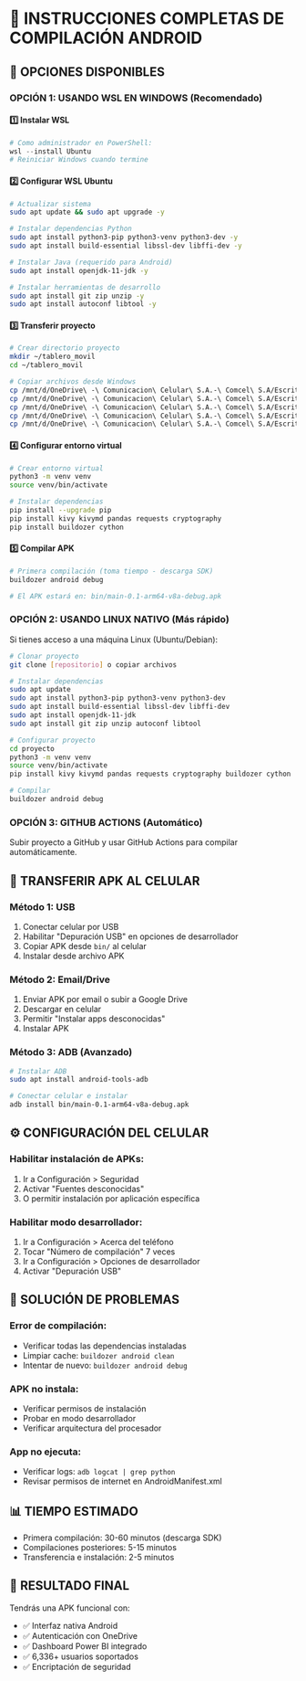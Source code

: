 # 📱 INSTRUCCIONES COMPLETAS DE COMPILACIÓN ANDROID

## 🎯 OPCIONES DISPONIBLES

### OPCIÓN 1: USANDO WSL EN WINDOWS (Recomendado)

#### 1️⃣ Instalar WSL
```powershell
# Como administrador en PowerShell:
wsl --install Ubuntu
# Reiniciar Windows cuando termine
```

#### 2️⃣ Configurar WSL Ubuntu
```bash
# Actualizar sistema
sudo apt update && sudo apt upgrade -y

# Instalar dependencias Python
sudo apt install python3-pip python3-venv python3-dev -y
sudo apt install build-essential libssl-dev libffi-dev -y

# Instalar Java (requerido para Android)
sudo apt install openjdk-11-jdk -y

# Instalar herramientas de desarrollo
sudo apt install git zip unzip -y
sudo apt install autoconf libtool -y
```

#### 3️⃣ Transferir proyecto
```bash
# Crear directorio proyecto
mkdir ~/tablero_movil
cd ~/tablero_movil

# Copiar archivos desde Windows
cp /mnt/d/OneDrive\ -\ Comunicacion\ Celular\ S.A.-\ Comcel\ S.A/Escritorio/Proyecto\ Tablero\ Movil/*.py .
cp /mnt/d/OneDrive\ -\ Comunicacion\ Celular\ S.A.-\ Comcel\ S.A/Escritorio/Proyecto\ Tablero\ Movil/*.spec .
cp /mnt/d/OneDrive\ -\ Comunicacion\ Celular\ S.A.-\ Comcel\ S.A/Escritorio/Proyecto\ Tablero\ Movil/*.json .
cp /mnt/d/OneDrive\ -\ Comunicacion\ Celular\ S.A.-\ Comcel\ S.A/Escritorio/Proyecto\ Tablero\ Movil/*.key .
cp /mnt/d/OneDrive\ -\ Comunicacion\ Celular\ S.A.-\ Comcel\ S.A/Escritorio/Proyecto\ Tablero\ Movil/*.dat .
```

#### 4️⃣ Configurar entorno virtual
```bash
# Crear entorno virtual
python3 -m venv venv
source venv/bin/activate

# Instalar dependencias
pip install --upgrade pip
pip install kivy kivymd pandas requests cryptography
pip install buildozer cython
```

#### 5️⃣ Compilar APK
```bash
# Primera compilación (toma tiempo - descarga SDK)
buildozer android debug

# El APK estará en: bin/main-0.1-arm64-v8a-debug.apk
```

### OPCIÓN 2: USANDO LINUX NATIVO (Más rápido)

Si tienes acceso a una máquina Linux (Ubuntu/Debian):

```bash
# Clonar proyecto
git clone [repositorio] o copiar archivos

# Instalar dependencias
sudo apt update
sudo apt install python3-pip python3-venv python3-dev
sudo apt install build-essential libssl-dev libffi-dev
sudo apt install openjdk-11-jdk
sudo apt install git zip unzip autoconf libtool

# Configurar proyecto
cd proyecto
python3 -m venv venv
source venv/bin/activate
pip install kivy kivymd pandas requests cryptography buildozer cython

# Compilar
buildozer android debug
```

### OPCIÓN 3: GITHUB ACTIONS (Automático)

Subir proyecto a GitHub y usar GitHub Actions para compilar automáticamente.

## 📲 TRANSFERIR APK AL CELULAR

### Método 1: USB
1. Conectar celular por USB
2. Habilitar "Depuración USB" en opciones de desarrollador
3. Copiar APK desde `bin/` al celular
4. Instalar desde archivo APK

### Método 2: Email/Drive
1. Enviar APK por email o subir a Google Drive
2. Descargar en celular
3. Permitir "Instalar apps desconocidas"
4. Instalar APK

### Método 3: ADB (Avanzado)
```bash
# Instalar ADB
sudo apt install android-tools-adb

# Conectar celular e instalar
adb install bin/main-0.1-arm64-v8a-debug.apk
```

## ⚙️ CONFIGURACIÓN DEL CELULAR

### Habilitar instalación de APKs:
1. Ir a Configuración > Seguridad
2. Activar "Fuentes desconocidas"
3. O permitir instalación por aplicación específica

### Habilitar modo desarrollador:
1. Ir a Configuración > Acerca del teléfono
2. Tocar "Número de compilación" 7 veces
3. Ir a Configuración > Opciones de desarrollador
4. Activar "Depuración USB"

## 🚨 SOLUCIÓN DE PROBLEMAS

### Error de compilación:
- Verificar todas las dependencias instaladas
- Limpiar cache: `buildozer android clean`
- Intentar de nuevo: `buildozer android debug`

### APK no instala:
- Verificar permisos de instalación
- Probar en modo desarrollador
- Verificar arquitectura del procesador

### App no ejecuta:
- Verificar logs: `adb logcat | grep python`
- Revisar permisos de internet en AndroidManifest.xml

## 📊 TIEMPO ESTIMADO

- Primera compilación: 30-60 minutos (descarga SDK)
- Compilaciones posteriores: 5-15 minutos
- Transferencia e instalación: 2-5 minutos

## 🎯 RESULTADO FINAL

Tendrás una APK funcional con:
- ✅ Interfaz nativa Android
- ✅ Autenticación con OneDrive
- ✅ Dashboard Power BI integrado
- ✅ 6,336+ usuarios soportados
- ✅ Encriptación de seguridad
